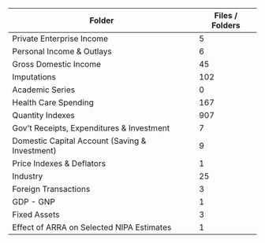 | Folder                                         |   Files / Folders |
|------------------------------------------------|-------------------|
| Private Enterprise Income                      |                 5 |
| Personal Income & Outlays                      |                 6 |
| Gross Domestic Income                          |                45 |
| Imputations                                    |               102 |
| Academic Series                                |                 0 |
| Health Care Spending                           |               167 |
| Quantity Indexes                               |               907 |
| Gov't Receipts, Expenditures & Investment      |                 7 |
| Domestic Capital Account (Saving & Investment) |                 9 |
| Price Indexes & Deflators                      |                 1 |
| Industry                                       |                25 |
| Foreign Transactions                           |                 3 |
| GDP - GNP                                      |                 1 |
| Fixed Assets                                   |                 3 |
| Effect of ARRA on Selected NIPA Estimates      |                 1 |